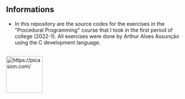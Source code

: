 ## Informations

- In this repository are the source codes for the exercises in the "Procedural Programming" course that I took in the first period of college (2022-1). All exercises were done by Arthur Alves Assunção using the C development language.

##

<img align="center" src="https://i.picasion.com/pic92/3dc82557f4da612eb3e0d05edf939d9e.gif" width="100" height="100" border="0" alt="https://picasion.com/" /></a><br />
